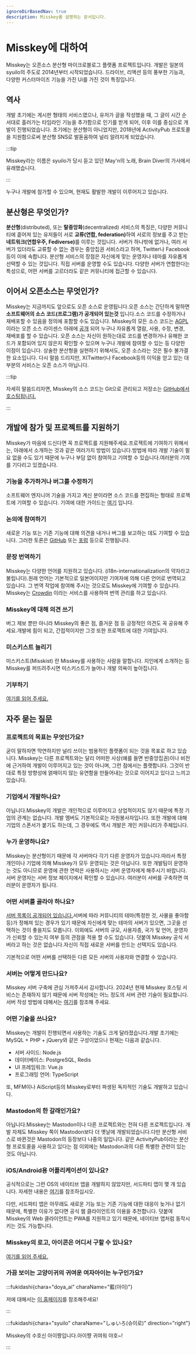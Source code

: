 ```yaml
---
ignoreDirBasedNav: true
description: Misskey를 설명하는 문서입니다.
---
```


# Misskey에 대하여

Misskey는 오픈소스 분산형 마이크로블로그 플랫폼 프로젝트입니다.
개발은 일본의 syuilo의 주도로 2014년부터 시작되었습니다.
드라이브, 리액션 등의 풍부한 기능과, 다양한 커스터마이즈 기능을 가진 Ui를 가진 것이 특징입니다.

## 역사

개발 초기에는 게시판 형태의 서비스였으나, 유저가 글을 작성했을 때, 그 글이 시간 순서대로 흘러가는 타임라인 기능을 추가함으로 인기를 받게 되어, 이후 이를 중심으로 개발이 진행되었습니다.
초기에는 분산형이 아니었지만, 2018년에 ActivityPub 프로토콜을 지원함으로써 분산형 SNS로 발돋움하여 널리 알려지게 되었습니다.

:::tip

Misskey라는 이름은 syuilo가 당시 듣고 있던 May'n의 노래, Brain Diver의 가사에서 유래했습니다.

:::

누구나 개발에 참가할 수 있으며, 현재도 활발한 개발이 이루어지고 있습니다.

## 분산형은 무엇인가?

<b>분산형</b>(distributed), 또는 <b>탈중앙화</b>(decentralized) 서비스의 특징은, 다양한 커뮤니티에 흩어져 있는 유저들이 서로 <b>교류(연합, federation)</b>하여 서로의 정보를 주고 받는 <b>네트워크(연합우주, Fediverse)</b>를 이루는 것입니다.
서버가 하나밖에 없거나, 여러 서버가 있더라도 교류할 수 없는 경우는 중앙집권 서비스라고 하며, Twitter나 Facebook 등이 이에 속합니다.
분산형 서비스의 장점은 자신에게 맞는 운영자나 테마를 자유롭게 선택할 수 있는 것입니다. 직접 서버를 운영할 수도 있습니다. 다양한 서버가 연합한다는 특성으로, 어떤 서버를 고르더라도 같은 커뮤니티에 접근할 수 있습니다.

## 이어서 오픈소스는 무엇인가?

Misskey는 지금까지도 앞으로도 오픈 소스로 운영됩니다.오픈 소스는 간단하게 말하면 <b>소프트웨어의 소스 코드(프로그램)가 공개되어 있는것</b> 입니다.소스 코드를 수정하거나 재배포할 수 있음을 정의에 포함할 수도 있습니다.
Misskey의 모든 소스 코드는 [AGPL](https://github.com/misskey-dev/misskey/blob/develop/LICENSE) 이라는 오픈 소스 라이센스 아래에 [공개](https://github.com/misskey-dev) 되어 누구나 자유롭게 열람, 사용, 수정, 변경, 재배포를 할 수 있습니다.
오픈 소스는 자신이 원하는대로 코드를 변경하거나 유해한 코드가 포함되어 있지 않은지 확인할 수 있으며 누구나 개발에 참여할 수 있는 등 다양한 이점이 있습니다.
상술한 분산형을 실현하기 위해서도, 오픈 소스라는 것은 필수 불가결한 요소입니다.
다시 말씀 드리지만, X(Twitter)나 Facebook등의 이익을 얻고 있는 대부분의 서비스는 오픈 소스가 아닙니다.

:::tip

자세히 말씀드리자면, Misskey의 소스 코드는 Git으로 관리되고 저장소는 [GitHub에서 호스팅됩니다.](https://github.com/misskey-dev)

:::

## 개발에 참가 및 프로젝트를 지원하기

Misskey가 마음에 드신다면 꼭 프로젝트를 지원해주세요.프로젝트에 기여하기 위해서는, 아래에서 소개하는 것과 같은 여러가지 방법이 있습니다.방법에 따라 개발 기술이 필요 없을 수도 있기 때문에 누구나 부담 없이 참여하고 기여할 수 있습니다.여러분의 기여를 기다리고 있겠습니다.

### 기능을 추가하거나 버그를 수정하기

소프트웨어 엔지니어 기술을 가지고 계신 분이라면 소스 코드를 편집하는 형태로 프로젝트에 기여할 수 있습니다.
기여에 대한 가이드는 [여기](https://github.com/misskey-dev/misskey/blob/develop/CONTRIBUTING.md) 입니다.

### 논의에 참여하기

새로운 기능 또는 기존 기능에 대해 의견을 내거나 버그를 보고하는 데도 기여할 수 있습니다.
그러한 토론은 [GitHub](https://github.com/misskey-dev) 또는 [포럼](https://forum.misskey.io/) 등으로 진행됩니다.

### 문장 번역하기

Misskey는 다양한 언어를 지원하고 있습니다. (i18n-internationalization의 약자라고 불립니다).원래 언어는 기본적으로 일본어이지만 기여자에 의해 다른 언어로 번역되고 있습니다.
그 번역 작업에 참여해 주시는 것으로도 Misskey에 기여할 수 있습니다.
Misskey는 [Crowdin](https://crowdin.com/project/misskey) 이라는 서비스를 사용하여 번역 관리를 하고 있습니다.

### Misskey에 대해 의견 쓰기

버그 제보 뿐만 아니라 Misskey의 좋은 점, 즐거운 점 등 긍정적인 의견도 꼭 공유해 주세요.개발에 힘이 되고, 간접적이지만 그것 또한 프로젝트에 대한 기여입니다.

### 미스키스트 늘리기

미스키스트(Misskist) 란 Misskey를 사용하는 사람을 말합니다.
지인에게 소개하는 등 Misskey를 퍼뜨려주시면 미스키스트가 늘어나 개발 의욕이 높아집니다.

### 기부하기

[여기를 읽어 주세요.](/docs/for-users/resources/donate/)

## 자주 묻는 질문

### 프로젝트의 목표는 무엇인가요?

굳이 말하자면 막연하지만 널리 쓰이는 범용적인 플랫폼이 되는 것을 목표로 하고 있습니다.
Misskey는 다른 프로젝트와는 달리 어떠한 사상(예를 들면 반중앙집권)이나 비전에 근거하여 개발이 이루어지고 있는 것이 아니며, 그런 점에서는 플랫합니다.
그것이 반대로 특정 방향성에 얽매이지 않는 유연함을 만들어내는 것으로 이어지고 있다고 느끼고 있습니다.

<!-- TODO: ここにロードマップへのリンク -->

### 기업에서 개발하나요?

아닙니다.Misskey의 개발은 개인적으로 이루어지고 상업적이지도 않기 때문에 특정 기업의 관계는 없습니다.
개발 멤버도 기본적으로는 자원봉사자입니다.
또한 개발에 대해 기업의 스폰서가 붙기도 하는데, 그 경우에도 역시 개발은 개인 커뮤니티가 주체입니다.

### 누가 운영하나요?

Misskey는 분산형이기 때문에 각 서버마다 각기 다른 운영자가 있습니다.따라서 특정 개인이나 기업에 의해 Misskey가 모두 운영되는 것은 아닙니다.
또한 개발팀이 운영하는 것도 아니므로 운영에 관한 연락은 사용하시는 서버 운영자에게 해주시기 바랍니다.
서버 운영자는 서버 정보 페이지에서 확인할 수 있습니다.
여러분이 서버를 구축하면 여러분이 운영자가 됩니다.

### 어떤 서버를 골라야 하나요?

[서버 목록이 공개되어 있습니다.](/servers/)서버에 따라 커뮤니티의 테마(특정한 것, 사물을 좋아함 등)가 정해져 있는 경우가 있기 때문에 자신에게 맞는 테마의 서버가 있으면, 그곳을 선택하는 것이 좋을지도 모릅니다.
이외에도 서버의 규모, 사용자층, 국가 및 언어, 운영자가 신뢰할 수 있는지 여부 등의 관점을 적용 할 수도 있습니다.
덧붙여 Misskey 공식 서버라고 하는 것은 없습니다.자신이 직접 새로운 서버를 만드는 선택지도 있습니다.

기본적으로 어떤 서버를 선택하든 다른 모든 서버의 사용자와 연결할 수 있습니다.

### 서버는 어떻게 만드나요?

Misskey 서버 구축에 관심 가져주셔서 감사합니다.
2024년 현재 Misskey 호스팅 서비스는 존재하지 않기 때문에 서버 작성에는 어느 정도의 서버 관련 기술이 필요합니다.
서버 작성 방법에 대해서는 [여기](/docs/for-admin/install/)를 참조해 주세요.

### 어떤 기술을 쓰나요?

Misskey는 개발이 진행되면서 사용하는 기술도 크게 달라졌습니다.개발 초기에는 MySQL + PHP + jQuery와 같은 구성이었으나 현재는 다음과 같습니다.

- 서버 사이드: Node.js
- 데이터베이스: PostgreSQL, Redis
- UI 프레임워크: Vue.js
- 프로그래밍 언어: TypeScript

또, MFM이나 AiScript등의 Misskey로부터 파생된 독자적인 기술도 개발하고 있습니다.

### Mastodon의 한 갈래인가요?

아닙니다.Misskey는 Mastodon이나 다른 프로젝트와는 전혀 다른 프로젝트입니다.
개발 자체도 Misskey 쪽이 Mastodon보다 더 옛날에 개발되었습니다.다만 분산형 서비스로 바뀐것은 Mastodon의 등장보다 나중의 일입니다.
같은 ActivityPub이라는 분산형 프로토콜을 사용하고 있다는 점 이외에는 Mastodon과의 다른 특별한 관련이 있는 것도 아닙니다.

### iOS/Android용 어플리케이션이 있나요?

공식적으로는 그런 OS의 네이티브 앱을 개발하지 않았지만, 서드파티 앱이 몇 개 있습니다.
자세한 내용은 [여기](/docs/for-users/resources/apps/)를 참조하십시오.

다만, 서드파티 앱은 아무래도 새로운 기능 또는 기존 기능에 대한 대응이 늦거나 없기 때문에, 특별한 이유가 없다면 공식 웹 클라이언트의 이용을 추천합니다.
덧붙여 Misskey의 Web 클라이언트는 PWA를 지원하고 있기 때문에, 네이티브 앱처럼 동작시키는 것도 가능합니다.

### Misskey의 로고, 아이콘은 어디서 구할 수 있나요?

[여기를 읽어 주세요.](/brand-assets/)

### 가끔 보이는 고양이귀의 귀여운 여자아이는 누구인가요?

:::fukidashi{chara="doya_ai" charaName="藍(아이)"}

저에 대해서는 [이 홈페이지](https://xn--931a.moe/)를 참조해주세요!

:::

:::fukidashi{chara="syuilo" charaName="しゅいろ(슈이로)" direction="right"}

Misskey의 수호신 아이짱입니다.아이쨩 귀여워 야호\~!

:::
